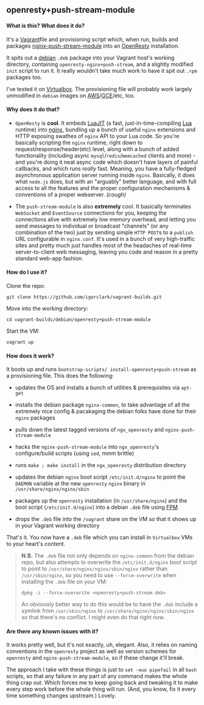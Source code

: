 ## openresty+push-stream-module

#### What is this? What does it do?

It's a [Vagrant](http://vagrantup.com/)file and provisioning script which, when run, builds and packages [nginx-push-stream-module](https://github.com/wandenberg/nginx-push-stream-module) into an [OpenResty](https://openresty.org) installation. 

It spits out a [debian](http://debian.org/) `.deb` package into your Vagrant host's working directory, containing `openresty-nginx+push-stream`, and a slightly modified `init` script to run it. It really wouldn't take much work to have it spit out `.rpm` packages too.

I've tested it on [Virtualbox](http://virtualbox.org/). The provisioning file will probably work largely unmodified in `debian` images on [AWS](http://aws.amazon.com/)/[GCE](http://cloud.google.com/compute/)/etc, too.

#### Why does it do that?

- `OpenResty` is **cool**. It embeds [LuaJIT](http://luajit.org/) (a fast, just-in-time-compiling [Lua](http://www.lua.org/) runtime) into [nginx](http://nginx.org/), bundling up a bunch of useful `nginx` extensions and HTTP exposing swathes of `nginx` API to your Lua code. So you're basically scripting the `nginx` runtime, right down to request/response/header(etc) level, along with a bunch of added functionality (including async `mysql`/`redis`/`memcached` clients and more) - and you're doing it neat async code which doesn't have layers of painful callbacks, and which runs *really* fast. Meaning, you have a fully-fledged asynchronous application server running inside `nginx`. Basically, it does what `node.js` does, but with an "arguably" better language, and with full access to all the features and the proper configuration mechanisms & conventions of a proper webserver. *(cough)*

- The `push-stream-module` is also **extremely** cool. It basically terminates `WebSocket` and `EventSource` connections for you, keeping the connections alive with extremely low memory overhead, and letting you send messages to individual or broadcast "channels" (or any combination of the two) just by sending simple `HTTP POST`s to a `publish` URL configurable in `nginx.conf`. It's used in a bunch of very high-traffic sites and pretty much just handles most of the headaches of real-time server-to-client web messaging, leaving you code and reason in a pretty standard web-app fashion.


#### How do I use it?

Clone the repo:

```
git clone https://github.com/igorclark/vagrant-builds.git
```

Move into the working directory:

```
cd vagrant-builds/debian/openresty+push-stream-module
```

Start the VM:

```
vagrant up
```

#### How does it work?

It boots up and runs `bootstrap-scripts/ install-openresty+push-stream` as a provisioning file. This does the following:

- updates the OS and installs a bunch of utilities & prerequisites via `apt-get`

- installs the debian package `nginx-common`, to take advantage of all the extremely nice config & pacakaging the debian folks have done for their `nginx` packages

- pulls down the latest tagged versions of `ngx_openresty` and `nginx-push-stream-module`

- hacks the `nginx-push-stream-module` into `ngx_openresty`'s configure/build scripts (using `sed`, mmm brittle)

- runs `make ; make install` in the `ngx_openresty` distribution directory

- updates the debian `nginx` boot script `/etc/init.d/nginx` to point the `DAEMON` variable at the new `openresty` `nginx` binary in `/usr/share/nginx/nginx/sbin`

- packages up the `openresty` installation (in `/usr/share/nginx`) and the boot script (`/etc/init.d/nginx`) into a debian `.deb` file using [FPM](https://github.com/jordansissel/fpm)

- drops the `.deb` file into the `/vagrant` share on the VM so that it shows up in your Vagrant working directory

That's it. You now have a `.deb` file which you can install in `Virtualbox` VMs to your heart's content.

> **N.B.** The `.deb` file not only depends on `nginx-common` from the debian repo, but also attempts to overwrite the `/etc/init.d/nginx` boot script to point to `/usr/share/nginx/nginx/sbin/nginx` rather than `/usr/sbin/nginx`, so you need to use `--force-overwrite` when installing the `.deb` file on your VM:
> 
> ```
> dpkg -i --force-overwrite <openresty+push-stream.deb>
> ```
> 
> An obviously better way to do this would be to have the `.deb` include a symlink from `/usr/sbin/nginx` to `/usr/share/nginx/nginx/sbin/nginx` so that there's no conflict. I might even do that right now.


#### Are there any known issues with it?

It works pretty well, but it's not exactly, uh, elegant. Also, it relies on naming conventions in the `openresty` project as well as version schemes for `openresty` and `nginx-push-stream-module`, so if these change it'll break. 

The approach I take with these things is just to `set -euo pipefail` in all `bash` scripts, so that any failure in any part of any command makes the whole thing crap out. Which forces me to keep going back and tweaking it to make every step work before the whole thing will run. (And, you know, fix it every time something changes upstream.) Lovely.